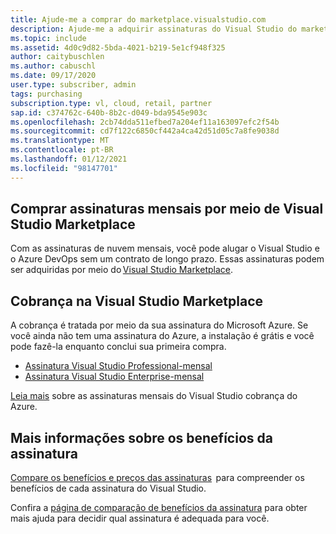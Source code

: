 ```yaml
---
title: Ajude-me a comprar do marketplace.visualstudio.com
description: Ajude-me a adquirir assinaturas do Visual Studio do marketplace.visualstudio.com
ms.topic: include
ms.assetid: 4d0c9d82-5bda-4021-b219-5e1cf948f325
author: caitybuschlen
ms.author: cabuschl
ms.date: 09/17/2020
user.type: subscriber, admin
tags: purchasing
subscription.type: vl, cloud, retail, partner
sap.id: c374762c-640b-8b2c-d049-bda9545e903c
ms.openlocfilehash: 2cb74dda511efbed7a204ef11a163097efc2f54b
ms.sourcegitcommit: cd7f122c6850cf442a4ca42d51d05c7a8fe9038d
ms.translationtype: MT
ms.contentlocale: pt-BR
ms.lasthandoff: 01/12/2021
ms.locfileid: "98147701"
---
```

## <a name="purchase-monthly-subscriptions-through-visual-studio-marketplace"></a>Comprar assinaturas mensais por meio de Visual Studio Marketplace 

Com as assinaturas de nuvem mensais, você pode alugar o Visual Studio e o Azure DevOps sem um contrato de longo prazo. Essas assinaturas podem ser adquiridas por meio do [Visual Studio Marketplace](https://marketplace.visualstudio.com/subscriptions).  

## <a name="billing-in-the-visual-studio-marketplace"></a>Cobrança na Visual Studio Marketplace 

A cobrança é tratada por meio da sua assinatura do Microsoft Azure. Se você ainda não tem uma assinatura do Azure, a instalação é grátis e você pode fazê-la enquanto conclui sua primeira compra.  

* [Assinatura Visual Studio Professional-mensal](https://marketplace.visualstudio.com/items?itemName=ms.vs-professional-monthly) 
* [Assinatura Visual Studio Enterprise-mensal](https://marketplace.visualstudio.com/items?itemName=ms.vs-enterprise-monthly) 

[Leia mais](https://docs.microsoft.com/visualstudio/subscriptions/vscloud-billing-faq) sobre as assinaturas mensais do Visual Studio cobrança do Azure. 

## <a name="more-information-about-subscription-benefits"></a>Mais informações sobre os benefícios da assinatura

[Compare os benefícios e preços das assinaturas](https://visualstudio.microsoft.com/vs/pricing/)  para compreender os benefícios de cada assinatura do Visual Studio. 

Confira a [página de comparação de benefícios da assinatura](https://visualstudio.microsoft.com/vs/benefits/) para obter mais ajuda para decidir qual assinatura é adequada para você.